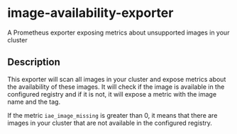 # image-availability-exporter

A Prometheus exporter exposing metrics about unsupported images in your cluster

## Description

This exporter will scan all images in your cluster and expose metrics about the 
availability of these images. It will check if the image is available in the 
configured registry and if it is not, it will expose a metric with the image 
name and the tag.

If the metric `iae_image_missing` is greater than 0, it means that there are
images in your cluster that are not available in the configured registry.
